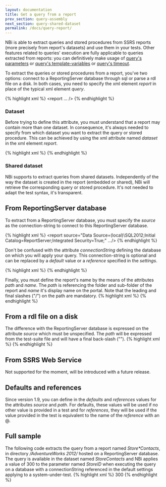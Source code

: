 ```yaml
---
layout: documentation
title: Get a query from a report
prev_section: query-assembly
next_section: query-shared-dataset
permalink: /docs/query-report/
---
```

NBi is able to extract queries and stored procedures from SSRS reports (more precisely from report's datasets) and use them in your tests. Other features related to queries' execution are fully applicable to queries extracted from reports: you can definitively make usage of [query's parameters](../query-parameters/) or [query's template-variables](../query-template/) or [query's timeout](../query-timeout/).

To extract the queries or stored procedures from a report, you've two options: connect to a ReportingServer database through sql or parse a rdl file on a disk. In both cases, you need to specify the xml element *report* in place of the typical xml element *query*.

{% highlight xml %}
<system-under-test>
  <execution>
    <report ... />
  </execution>
</system-under-test>
{% endhighlight %}

### Dataset
Before trying to define this attribute, you must understand that a report may contain more than one dataset. In consequence, it's always needed to specify from which dataset you want to extract the query or stored procedure. This can be achieved by using the xml attribute named *dataset* in the xml element *report*.

{% highlight xml %}
<system-under-test>
  <execution>
    <report dataset="SalesQuota" />
  </execution>
</system-under-test>
{% endhighlight %}

### Shared dataset
NBi supports to extract queries from shared datasets. Independently of the way the dataset is created in the report (embedded or shared), NBi will retrieve the corresponding query or stored procedure. It's not needed to adapt the test syntax, it's transparent.

## From ReportingServer database
To extract from a ReportingServer database, you must specify the *source* as the connection-string to connect to this ReportingServer database.

{% highlight xml %}
<report source="Data Source=(local)\SQL2012;Initial Catalog=ReportServer;Integrated Security=True;" .../>
{% endhighlight %}

Don't be confused with the attribute *connectionString* defining the database on which you will apply your query. This connection-string is optional and can be replaced by a *default* value or a *reference* specified in the *settings*.

{% highlight xml %}
<report connectionString="..." />
{% endhighlight %}

Finally, you must define the report's name by the means of the attributes *path* and *name*. The *path* is referencing the folder and sub-folder of the report and *name* it's display name on the portal. Note that the leading and final slashes ("/") on the path are mandatory.
{% highlight xml %}
<report
    source="Data Source=(local)\SQL2012;Initial Catalog=ReportServer;Integrated Security=True;"
    path="/AdventureWorks 2012/"
    name="Store-Contacts"
    dataset="Stores"
/>
{% endhighlight %}

## From a rdl file on a disk
The difference with the ReportingServer database is expressed on the attribute *source* which must be unspecified. The *path* will be expressed from the test-suite file and will have a final back-slash ("\").
{% highlight xml %}
<report
    path="AdventureWorks Sample Reports\"
    name="Store*Contacts"
    dataset="Stores"
/>
{% endhighlight %}

## From SSRS Web Service
Not supported for the moment, will be introduced with a future release.

## Defaults and references
Since version 1.9, you can define in the *defaults* and *references* values for the attributes *source* and *path*. For defaults, these values will be used if no other value is provided in a test and for *references*, they will be used if the value provided in the test is equivalent to the name of the *reference* with an @.

## Full sample
The following code extracts the query from a report named *Store\*Contacts*, in directory */AdventureWorks 2012/* hosted on a ReportingServer database. The query is available in the dataset named *StoreContacts* and NBi applies a value of 300 to the parameter named *StoreID* when executing the query on a database with a connectionString referenced in the default settings applying to a system-under-test.
{% highlight xml %}
<system-under-test>
  <execution>
    <report
      source="Data Source=(local)\SQL2012;Initial Catalog=ReportServer;Integrated Security=True;"
      path="/AdventureWorks 2012/"
      name="Store*Contacts"
      dataset="StoreContacts"
    >
      <parameter name="StoreID">300</parameter>
    </report>
  </execution>
</system-under-test>
{% endhighlight %}
